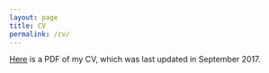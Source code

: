 ```yaml
---
layout: page
title: CV
permalink: /cv/
---
```


[Here](/documents/JohnRyanCV.pdf) is a PDF of my CV, which was last updated in September 2017.

